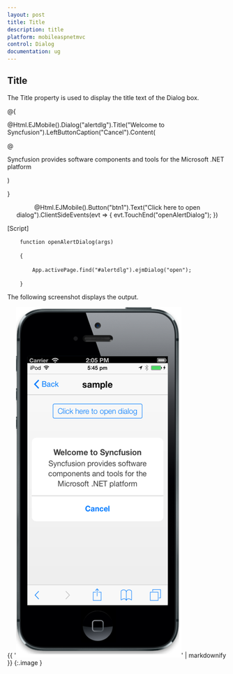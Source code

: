 ```yaml
---
layout: post
title: Title
description: title
platform: mobileaspnetmvc
control: Dialog
documentation: ug
---
```


## Title

The Title property is used to display the title text of the Dialog box. 



@{

@Html.EJMobile().Dialog("alertdlg").Title("Welcome to Syncfusion").LeftButtonCaption("Cancel").Content(

@<div>

Syncfusion provides software components and tools for the Microsoft .NET platform

</div>)

}



<div style="text-align: center">

@Html.EJMobile().Button("btn1").Text("Click here to open dialog").ClientSideEvents(evt => { evt.TouchEnd("openAlertDialog"); })

</div>



[Script]



        function openAlertDialog(args)

        {

            App.activePage.find("#alertdlg").ejmDialog("open");

        }



The following screenshot displays the output.

{{ '![](Title_images/Title_img1.png)' | markdownify }}
{:.image }


